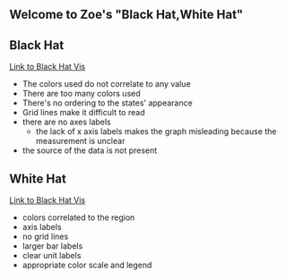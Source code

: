 ## Welcome to Zoe's "Black Hat,White Hat"


## Black Hat 
[Link to Black Hat Vis]()

- The colors used do not correlate to any value
- There are too many colors used
- There's no ordering to the states' appearance
- Grid lines make it difficult to read
- there are no axes labels
    - the lack of x axis labels makes the graph misleading because the measurement is unclear
- the source of the data is not present

## White Hat 
[Link to Black Hat Vis]()
- colors correlated to the region
- axis labels
- no grid lines
- larger bar labels
- clear unit labels
- appropriate color scale and legend

